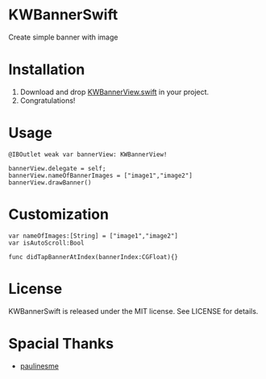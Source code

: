 # KWBannerSwift
Create simple banner with image 

# Installation
1. Download and drop [KWBannerView.swift](https://github.com/golfiti/KWBannerSwift/blob/master/KWBannerSwift/KWBannerView.swift) in your project.
2. Congratulations!

# Usage 
```
@IBOutlet weak var bannerView: KWBannerView!

bannerView.delegate = self;
bannerView.nameOfBannerImages = ["image1","image2"]
bannerView.drawBanner()
```
# Customization 
```
var nameOfImages:[String] = ["image1","image2"]
var isAutoScroll:Bool

func didTapBannerAtIndex(bannerIndex:CGFloat){}
```
# License
KWBannerSwift is released under the MIT license. See LICENSE for details.

# Spacial Thanks
 * [paulinesme](https://github.com/paulinesme)



